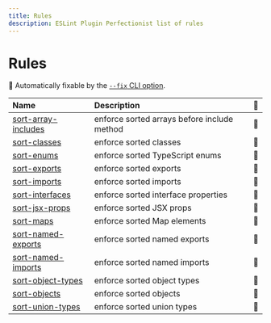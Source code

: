 ```yaml
---
title: Rules
description: ESLint Plugin Perfectionist list of rules
---
```


# Rules

<!-- begin auto-generated rules list -->

🔧 Automatically fixable by the [`--fix` CLI option](https://eslint.org/docs/user-guide/command-line-interface#--fix).

| Name                                              | Description                                 | 🔧 |
| :------------------------------------------------ | :------------------------------------------ | :- |
| [sort-array-includes](/rules/sort-array-includes) | enforce sorted arrays before include method | 🔧 |
| [sort-classes](/rules/sort-classes)               | enforce sorted classes                      | 🔧 |
| [sort-enums](/rules/sort-enums)                   | enforce sorted TypeScript enums             | 🔧 |
| [sort-exports](/rules/sort-exports)               | enforce sorted exports                      | 🔧 |
| [sort-imports](/rules/sort-imports)               | enforce sorted imports                      | 🔧 |
| [sort-interfaces](/rules/sort-interfaces)         | enforce sorted interface properties         | 🔧 |
| [sort-jsx-props](/rules/sort-jsx-props)           | enforce sorted JSX props                    | 🔧 |
| [sort-maps](/rules/sort-maps)                     | enforce sorted Map elements                 | 🔧 |
| [sort-named-exports](/rules/sort-named-exports)   | enforce sorted named exports                | 🔧 |
| [sort-named-imports](/rules/sort-named-imports)   | enforce sorted named imports                | 🔧 |
| [sort-object-types](/rules/sort-object-types)     | enforce sorted object types                 | 🔧 |
| [sort-objects](/rules/sort-objects)               | enforce sorted objects                      | 🔧 |
| [sort-union-types](/rules/sort-union-types)       | enforce sorted union types                  | 🔧 |

<!-- end auto-generated rules list -->
